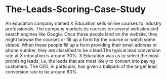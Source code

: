# The-Leads-Scoring-Case-Study
An education company named X Education sells online courses to industry professionals. The company markets its courses on several websites and search engines like Google. Once these people land on the website, they might browse the courses or fill up a form for the course or watch some videos. When these people fill up a form providing their email address or phone number, they are classified to be a lead.The typical lead conversion rate at X education is around 30%.  X Education was us to select the most promising leads, i.e. the leads that are most likely to convert into paying customers. The CEO, in particular, has given a ballpark of the target lead conversion rate to be around 80%.

